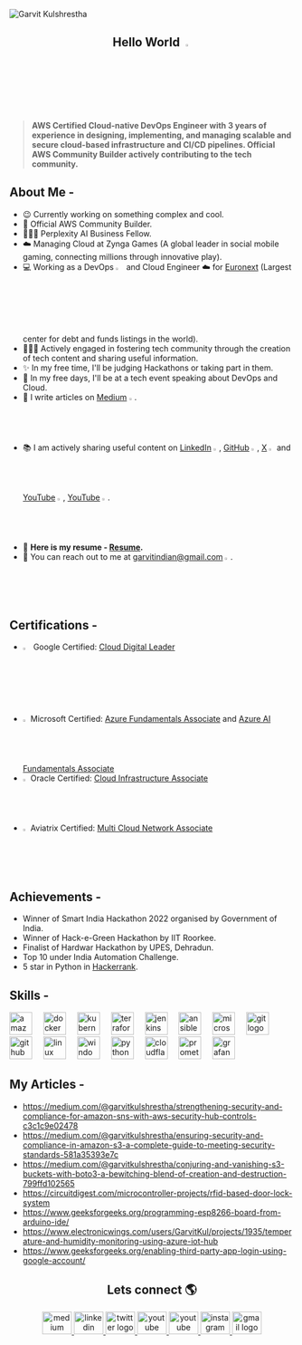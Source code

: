 ![Garvit Kulshrestha](https://github.com/user-attachments/assets/c12c8ba7-1439-4de5-bc8c-5d824a04b45e)

<h2 align="center"> Hello World <img src="https://media.giphy.com/media/hvRJCLFzcasrR4ia7z/giphy.gif" width="3%"> </h2>

> **AWS Certified Cloud-native DevOps Engineer with 3 years of experience in designing, implementing, and managing scalable and secure cloud-based infrastructure and CI/CD pipelines. Official AWS Community Builder actively contributing to the tech community.**

## About Me -
- 😉 Currently working on something complex and cool.
- 👷 Official AWS Community Builder.
- 👨🏼‍🎓 Perplexity AI Business Fellow.
- ☁️ Managing Cloud at Zynga Games (A global leader in social mobile gaming, connecting millions through innovative play).
- 💻 Working as a DevOps <img src="https://upload.wikimedia.org/wikipedia/commons/c/c0/Devops-toolchain-es.svg" width="3%"> and Cloud Engineer ☁️ for [Euronext](https://en.wikipedia.org/wiki/Euronext) (Largest center for debt and funds listings in the world).
- 👨🏻‍🏫 Actively engaged in fostering tech community through the creation of tech content and sharing useful information.
- ✨ In my free time, I'll be judging Hackathons or taking part in them.
- 🎤 In my free days, I'll be at a tech event speaking about DevOps and Cloud.
- 📝 I write articles on [Medium](https://medium.com/@garvitkulshrestha) <img src="https://github.com/Garvitkul/Garvitkul/assets/83578615/ecc24c7d-377d-410a-9e25-2529d681f7e6" width="2%">.
- 📚 I am actively sharing useful content on [LinkedIn](https://www.linkedin.com/in/garvit-kulshrestha) <img src="https://github.com/Garvitkul/Garvitkul/assets/83578615/850b3178-6b49-45dc-a731-3e10baf14e0d" width="2%">, [GitHub](https://github.com/garvitkul) <img src="https://github.com/Garvitkul/Garvitkul/assets/83578615/628cc8db-55aa-4d61-be79-c7ffa3f41577" width="2%">, [X](https://twitter.com/techwithgarvit) <img src="https://github.com/Garvitkul/Garvitkul/assets/83578615/cd5b80fc-db9c-4d81-89b3-c97be5e82997" width="2%"> and [YouTube](https://www.youtube.com/channel/UC95RdBb6zOIjTh6aZVfIeQw) <img src="https://github.com/Garvitkul/Garvitkul/assets/83578615/27c1eba6-9656-4b74-865b-936042607c62" width="2%">, [YouTube](https://www.youtube.com/channel/UCR2mLsTmgA5RHA2OC20nZaQ) <img src="https://github.com/Garvitkul/Garvitkul/assets/83578615/27c1eba6-9656-4b74-865b-936042607c62" width="2%">.
- 💼 **Here is my resume - [Resume](https://drive.google.com/file/d/1DawoFVRj99qlapCvEmKo7a_-oMQPxPuV/view?usp=drive_link).**
- 📧 You can reach out to me at garvitindian@gmail.com <img src="https://github.com/Garvitkul/Garvitkul/assets/83578615/77f95f78-c44e-4ed3-a607-432efdc57045" width="2%">.

## Certifications -
- <img src="https://upload.wikimedia.org/wikipedia/commons/0/01/Google-cloud-platform.svg" width="3%"> Google Certified: [Cloud Digital Leader](https://www.credential.net/b6b5bf1b-64b9-499e-ae38-eb7ebbff7d5f?record_view=true)
-  <img src="https://upload.wikimedia.org/wikipedia/commons/thumb/f/fa/Microsoft_Azure.svg/1200px-Microsoft_Azure.svg.png" width="2%"> Microsoft Certified: [Azure Fundamentals Associate](https://www.credly.com/badges/f717d568-eba8-49cf-bb5b-10e37df3e6c5/public_url) and [Azure AI Fundamentals Associate](https://www.credly.com/badges/0165cbc9-ab25-4e43-a765-7e2e1afbcd8c/public_url)
- <img src="https://upload.wikimedia.org/wikipedia/commons/e/e1/Oracle_Corporation_logo.svg" width="2%"> Oracle Certified: [Cloud Infrastructure Associate](https://catalog-education.oracle.com/pls/certview/sharebadge?id=8437537510E2955A508593C7DDD56220669F9478EB598C00AB9C05B704AB0E08)
- <img src="https://gdm-catalog-fmapi-prod.imgix.net/ProductLogo/c7b738d6-1c90-4911-9d04-d8933135d07c.png" width="2%"> Aviatrix Certified: [Multi Cloud Network Associate](https://www.credly.com/badges/9f55f947-3054-47b5-9cb4-e7bc65ab9e7a/public_url)


## Achievements -
- Winner of Smart India Hackathon 2022 organised by Government of India.
- Winner of Hack-e-Green Hackathon by IIT Roorkee.
- Finalist of Hardwar Hackathon by UPES, Dehradun.
- Top 10 under India Automation Challenge.
- 5 star in Python in [Hackerrank](https://www.hackerrank.com/profile/garvitindian).

## Skills -
<div align="left">
  <img src="https://img.shields.io/badge/Amazon AWS-232F3E?logo=amazonaws&logoColor=white&style=for-the-badge" height="40" alt="amazonwebservices logo"  />
  <img width="12" />
  <img src="https://img.shields.io/badge/Docker-2496ED?logo=docker&logoColor=white&style=for-the-badge" height="40" alt="docker logo"  />
  <img width="12" />
  <img src="https://img.shields.io/badge/Kubernetes-326CE5?logo=kubernetes&logoColor=white&style=for-the-badge" height="40" alt="kubernetes logo"  />
  <img width="12" />
  <img src="https://img.shields.io/badge/Terraform-7B42BC?logo=terraform&logoColor=white&style=for-the-badge" height="40" alt="terraform logo"  />
  <img width="12" />
  <img src="https://img.shields.io/badge/Jenkins-D24939?logo=jenkins&logoColor=white&style=for-the-badge" height="40" alt="jenkins logo"  />
  <img width="12" />
  <img src="https://img.shields.io/badge/Ansible-EE0000?logo=ansible&logoColor=white&style=for-the-badge" height="40" alt="ansible logo"  />
  <img width="12" />
  <img src="https://img.shields.io/badge/Microsoft SQL Server-CC2927?logo=microsoftsqlserver&logoColor=white&style=for-the-badge" height="40" alt="microsoftsqlserver logo"  />
  <img width="12" />
  <img src="https://img.shields.io/badge/Git-F05032?logo=git&logoColor=white&style=for-the-badge" height="40" alt="git logo"  />
  <img width="12" />
  <img src="https://img.shields.io/badge/GitHub-181717?logo=github&logoColor=white&style=for-the-badge" height="40" alt="github logo"  />
  <img width="12" />
  <img src="https://img.shields.io/badge/Linux-FCC624?logo=linux&logoColor=black&style=for-the-badge" height="40" alt="linux logo"  />
  <img width="12" />
  <img src="https://img.shields.io/badge/Windows-0078D6?logo=windows&logoColor=white&style=for-the-badge" height="40" alt="windows8 logo"  />
  <img width="12" />
  <img src="https://img.shields.io/badge/Python-3776AB?logo=python&logoColor=white&style=for-the-badge" height="40" alt="python logo"  />
  <img width="12" />
  <img src="https://img.shields.io/badge/Cloudflare-F38020?logo=cloudflare&logoColor=black&style=for-the-badge" height="40" alt="cloudflare logo"  />
  <img width="12" />
  <img src="https://img.shields.io/badge/Prometheus-E6522C?logo=prometheus&logoColor=white&style=for-the-badge" height="40" alt="prometheus logo"  />
  <img width="12" />
  <img src="https://img.shields.io/badge/Grafana-F46800?logo=grafana&logoColor=black&style=for-the-badge" height="40" alt="grafana logo"  />
</div>

## My Articles -

- https://medium.com/@garvitkulshrestha/strengthening-security-and-compliance-for-amazon-sns-with-aws-security-hub-controls-c3c1c9e02478
- https://medium.com/@garvitkulshrestha/ensuring-security-and-compliance-in-amazon-s3-a-complete-guide-to-meeting-security-standards-581a35393e7c
- https://medium.com/@garvitkulshrestha/conjuring-and-vanishing-s3-buckets-with-boto3-a-bewitching-blend-of-creation-and-destruction-799ffd102565
- https://circuitdigest.com/microcontroller-projects/rfid-based-door-lock-system
- https://www.geeksforgeeks.org/programming-esp8266-board-from-arduino-ide/
- https://www.electronicwings.com/users/GarvitKul/projects/1935/temperature-and-humidity-monitoring-using-azure-iot-hub
- https://www.geeksforgeeks.org/enabling-third-party-app-login-using-google-account/

<h2 align="center">Lets connect 🌎</h2>
 
<div align="center">
  <a href="https://medium.com/@garvitkulshrestha" target="_blank">
    <img src="https://raw.githubusercontent.com/maurodesouza/profile-readme-generator/master/src/assets/icons/social/medium/default.svg" width="52" height="40" alt="medium logo"  />
  </a>
  <a href="https://www.linkedin.com/in/garvit-kulshrestha/" target="_blank">
    <img src="https://raw.githubusercontent.com/maurodesouza/profile-readme-generator/master/src/assets/icons/social/linkedin/default.svg" width="52" height="40" alt="linkedin logo"  />
  </a>
  <a href="https://twitter.com/techwithgarvit" target="_blank">
    <img src="https://raw.githubusercontent.com/maurodesouza/profile-readme-generator/master/src/assets/icons/social/twitter/default.svg" width="52" height="40" alt="twitter logo"  />
  </a>
  <a href="https://www.youtube.com/channel/UC95RdBb6zOIjTh6aZVfIeQw" target="_blank">
    <img src="https://raw.githubusercontent.com/maurodesouza/profile-readme-generator/master/src/assets/icons/social/youtube/default.svg" width="52" height="40" alt="youtube logo"  />
  </a>
  <a href="https://www.youtube.com/channel/UCR2mLsTmgA5RHA2OC20nZaQ" target="_blank">
    <img src="https://raw.githubusercontent.com/maurodesouza/profile-readme-generator/master/src/assets/icons/social/youtube/default.svg" width="52" height="40" alt="youtube logo"  />
  </a>
  <a href="https://www.instagram.com/garvit_kulshrestha" target="_blank">
    <img src="https://raw.githubusercontent.com/maurodesouza/profile-readme-generator/master/src/assets/icons/social/instagram/default.svg" width="52" height="40" alt="instagram logo"  />
  </a>
  <a href="mailto:garvitindian@gmail.com" target="_blank">
    <img src="https://raw.githubusercontent.com/maurodesouza/profile-readme-generator/master/src/assets/icons/social/gmail/default.svg" width="52" height="40" alt="gmail logo"  />
  </a>
</div>
